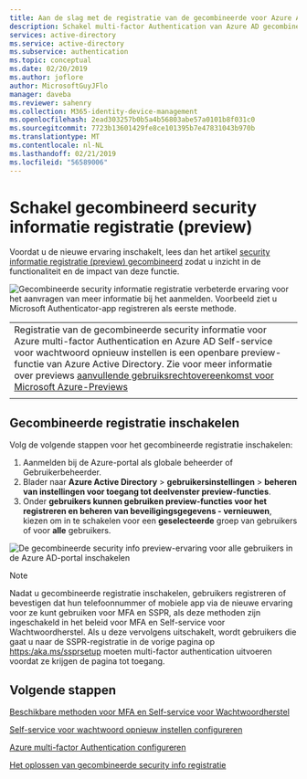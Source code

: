 ```yaml
---
title: Aan de slag met de registratie van de gecombineerde voor Azure AD SSPR en MFA (preview)
description: Schakel multi-factor Authentication van Azure AD gecombineerd en Self-service voor wachtwoord opnieuw instellen van inschrijving (preview)
services: active-directory
ms.service: active-directory
ms.subservice: authentication
ms.topic: conceptual
ms.date: 02/20/2019
ms.author: joflore
author: MicrosoftGuyJFlo
manager: daveba
ms.reviewer: sahenry
ms.collection: M365-identity-device-management
ms.openlocfilehash: 2ead303257b0b5a4b56803abe57a0101b8f031c0
ms.sourcegitcommit: 7723b13601429fe8ce101395b7e47831043b970b
ms.translationtype: MT
ms.contentlocale: nl-NL
ms.lasthandoff: 02/21/2019
ms.locfileid: "56589006"
---
```

# <a name="enable-combined-security-information-registration-preview"></a>Schakel gecombineerd security informatie registratie (preview)

Voordat u de nieuwe ervaring inschakelt, lees dan het artikel [security informatie registratie (preview) gecombineerd](concept-registration-mfa-sspr-combined.md) zodat u inzicht in de functionaliteit en de impact van deze functie.

![Gecombineerde security informatie registratie verbeterde ervaring voor het aanvragen van meer informatie bij het aanmelden. Voorbeeld ziet u Microsoft Authenticator-app registreren als eerste methode.](media/howto-registration-mfa-sspr-combined/combined-security-info-more-required.png)

|     |
| --- |
| Registratie van de gecombineerde security informatie voor Azure multi-factor Authentication en Azure AD Self-service voor wachtwoord opnieuw instellen is een openbare preview-functie van Azure Active Directory. Zie voor meer informatie over previews [aanvullende gebruiksrechtovereenkomst voor Microsoft Azure-Previews](https://azure.microsoft.com/support/legal/preview-supplemental-terms/)|
|     |

## <a name="enable-combined-registration"></a>Gecombineerde registratie inschakelen

Volg de volgende stappen voor het gecombineerde registratie inschakelen:

1. Aanmelden bij de Azure-portal als globale beheerder of Gebruikerbeheerder.
2. Blader naar **Azure Active Directory** > **gebruikersinstellingen** > **beheren van instellingen voor toegang tot deelvenster preview-functies**.
3. Onder **gebruikers kunnen gebruiken preview-functies voor het registreren en beheren van beveiligingsgegevens - vernieuwen**, kiezen om in te schakelen voor een **geselecteerde** groep van gebruikers of voor **alle** gebruikers.

![De gecombineerde security info preview-ervaring voor alle gebruikers in de Azure AD-portal inschakelen](media/howto-registration-mfa-sspr-combined/combined-security-info-enable.png)

> [!NOTE]
> Nadat u gecombineerde registratie inschakelen, gebruikers registreren of bevestigen dat hun telefoonnummer of mobiele app via de nieuwe ervaring voor ze kunt gebruiken voor MFA en SSPR, als deze methoden zijn ingeschakeld in het beleid voor MFA en Self-service voor Wachtwoordherstel. Als u deze vervolgens uitschakelt, wordt gebruikers die gaat u naar de SSPR-registratie in de vorige pagina op [https:/aka.ms/ssprsetup](https:/aka.ms/ssprsetup) moeten multi-factor authentication uitvoeren voordat ze krijgen de pagina tot toegang.

## <a name="next-steps"></a>Volgende stappen

[Beschikbare methoden voor MFA en Self-service voor Wachtwoordherstel](concept-authentication-methods.md)

[Self-service voor wachtwoord opnieuw instellen configureren](howto-sspr-deployment.md)

[Azure multi-factor Authentication configureren](howto-mfa-getstarted.md)

[Het oplossen van gecombineerde security info registratie](howto-registration-mfa-sspr-combined-troubleshoot.md)